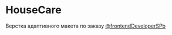 # HouseCare
Верстка адаптивного макета по заказу [@frontendDeveloperSPb](https://t.me/frontendDeveloperSPb)

